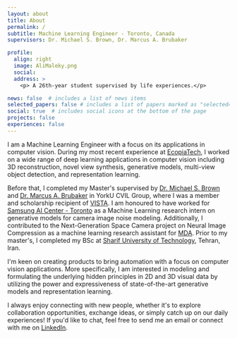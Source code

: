 ```yaml
---
layout: about
title: About
permalink: /
subtitle: Machine Learning Engineer - Toronto, Canada 
supervisors: Dr. Michael S. Brown, Dr. Marcus A. Brubaker

profile:
  align: right
  image: AliMaleky.png
  social:
  address: >
    <p> A 26th-year student supervised by life experiences.</p>

news: false  # includes a list of news items
selected_papers: false # includes a list of papers marked as "selected={true}"
social: true  # includes social icons at the bottom of the page
projects: false
experiences: false
---
```


I am a Machine Learning Engineer with a focus on its applications in computer vision. During my most recent experience at [EcopiaTech](https://www.ecopiatech.com/), I worked on a wide range of deep learning applications in computer vision including 3D reconstruction, novel view synthesis, generative models, multi-view object detection, and representation learning. 

Before that, I completed my Master's supervised by [Dr. Michael S. Brown](http://www.cse.yorku.ca/~mbrown/) and [Dr. Marcus A. Brubaker](https://mbrubake.github.io/) in YorkU CVIL Group, where I was a member and scholarship recipient of [VISTA](https://vista.info.yorku.ca/). I am honoured to have worked for [Samsung AI Center - Toronto](https://research.samsung.com/aicenter_toronto) as a Machine Learning research intern on generative models for camera image noise modeling. Additionally, I contributed to the Next-Generation Space Camera project on Neural Image Compression as a machine learning research assistant for [MDA](https://mda.space/en/). Prior to my master's, I completed my BSc at [Sharif University of Technology](https://en.sharif.edu/), Tehran, Iran.

I'm keen on creating products to bring automation with a focus on computer vision applications. 
More specifically, I am interested in modeling and formulating the underlying hidden principles in 2D and 3D visual data by utilizing the power and expressiveness of state-of-the-art generative models and representation learning. 

I always enjoy connecting with new people, whether it's to explore collaboration opportunities, exchange ideas, or simply catch up on our daily experiences! If you'd like to chat, feel free to send me an email or connect with me on [LinkedIn](https://www.linkedin.com/in/alimaleky/).
